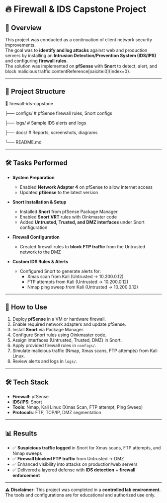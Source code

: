# 🔥 Firewall & IDS Capstone Project

## 📌 Overview
This project was conducted as a continuation of client network security improvements.  
The goal was to **identify and log attacks** against web and production servers by installing an **Intrusion Detection/Prevention System (IDS/IPS)** and configuring **firewall rules**.  
The solution was implemented on **pfSense** with **Snort** to detect, alert, and block malicious traffic:contentReference[oaicite:0]{index=0}.

---

## 📂 Project Structure
📂 firewall-ids-capstone

├── configs/ # pfSense firewall rules, Snort configs

├── logs/ # Sample IDS alerts and logs

├── docs/ # Reports, screenshots, diagrams

└── README.md

---

## 🛠️ Tasks Performed
- **System Preparation**
  - Enabled **Network Adapter 4** on pfSense to allow internet access  
  - Updated **pfSense** to the latest version

- **Snort Installation & Setup**
  - Installed **Snort** from pfSense Package Manager  
  - Enabled **Snort VRT** rules with Oinkmaster code  
  - Added **Untrusted, Trusted, and DMZ interfaces** under Snort configuration

- **Firewall Configuration**
  - Created firewall rules to **block FTP traffic** from the Untrusted network to the DMZ

- **Custom IDS Rules & Alerts**
  - Configured Snort to generate alerts for:  
    - Xmas scan from Kali (Untrusted → 10.200.0.12)  
    - FTP attempts from Kali (Untrusted → 10.200.0.12)  
    - Nmap ping sweep from Kali (Untrusted → 10.200.0.12)

---

## 🚀 How to Use
1. Deploy **pfSense** in a VM or hardware firewall.  
2. Enable required network adapters and update pfSense.  
3. Install **Snort** via Package Manager.  
4. Configure Snort rules using Oinkmaster code.  
5. Assign interfaces (Untrusted, Trusted, DMZ) in Snort.  
6. Apply provided firewall rules in `configs/`.  
7. Simulate malicious traffic (Nmap, Xmas scans, FTP attempts) from Kali Linux.  
8. Review alerts and logs in `logs/`.  

---

## 🛠️ Tech Stack
- **Firewall**: pfSense  
- **IDS/IPS**: Snort  
- **Tools**: Nmap, Kali Linux (Xmas Scan, FTP attempt, Ping Sweep)  
- **Protocols**: FTP, TCP/IP, DMZ segmentation  

---

## 📊 Results
- ✅ **Suspicious traffic logged** in Snort for Xmas scans, FTP attempts, and Nmap sweeps  
- ✅ **Firewall blocked FTP traffic** from Untrusted → DMZ
- ✅ Enhanced visibility into attacks on production/web servers  
- ✅ Delivered a layered defense with **IDS detection** + **firewall enforcement**  

---

⚠️ **Disclaimer**: This project was completed in a **controlled lab environment**. The tools and configurations are for educational and authorized use only.  
